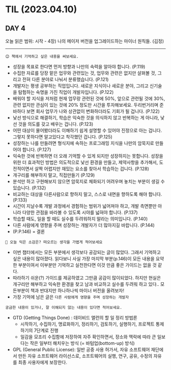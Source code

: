 # TIL (2023.04.10)

## DAY 4

오늘 읽은 범위: 시작 - 4장) 나의 메이저 버전을 업그레이드하는 마이너 원칙들. (김정)

---

```text
😉 책에서 기억하고 싶은 내용을 써보세요.
```

- 성장을 목표로 한다면 먼저 방향과 나만의 속력을 알아야 합니다. (P.119)
- 수집한 자료를 당장 맡은 업무와 관련있는 것, 업무와 관련은 없지만 살펴볼 것, 그리고 전혀 다른 분야로 나눠서 분류했습니다. (P.121)
- 개발자는 평생 공부하는 직업입니다. 새로운 지식이나 새로운 분야, 그리고 신기술을 탐험하는 숙명을 가진 직업이 개발자입니다. (P.122)
- 배워야 할 지식을 저처럼 현재 업무랑 관련된 것에 50%, 앞으로 관련될 것에 30%, 관련 없지만 관심이 있는 것에 20% 정도만 시간을 투자해보세요. 두리번거리며 준바하다 보면 회사 업무가 나와 상관없이 변화하더라도 기회가 될 겁니다. (P.122)
- 낯선 방식으로 해결하기, 학습은 익숙한 것을 의식하지 않고 반복하는 게 아니라, 낯선 것을 의도를 갖고 배우는 겁니다. (P.123)
- 어떤 대상이 물어봤더라도 이해하기 쉽게 설명할 수 있어야 진정으로 아는 겁니다. 그렇지 못하다면 알고있다고 착각했던 겁니다. (P.125)
- 성장하는 나를 만들려면 형식지에 속하는 프로그래밍 지식을 나만의 암묵지로 만들어야 합니다. (P.127)
- 익숙한 것에 반복하면 더 오래 기억할 수 있게 되지만 성장하지는 못합니다. 성장을 위한 더 효과적인 방법은 의도적으로 낯선 환경을 만들고, 제약사항을 추가해서, 도전적이면서 살짝 어렵지만 재밌는 요소를 찾아서 학습하는 겁니다. (P.128)
- 개구리를 해부하지 말고, 직접만들기 (P.129)
- 분석만 하고 구현해보지 않으면 암묵지로 체화되기 어려우며 놓치는 부분이 생길 수 있습니다. (P.132)
- 비교하는 대상을 다른사람으로 향하지 말고, 스스로 내면을 향하도록 해야 합니다. (P.133)
- 시간이 지날수록 개발 과정에서 경험하는 범위가 넓어져야 하고, 개발 측면뿐만 아니라 다양한 관점을 바라볼 수 있도록 시야를 넓혀야 합니다. (P.137)
- 학습할 때도, 일을 할 때도 실수를 두려워하지 말라는 의미입니다. (P.140)
- 다른 사람에게 영향을 주며 성장하는 개발자가 더 많아지길 바랍니다. (P.144)
- (P.P.146) = 결론

```text
🤔 오늘 익은 소감은? 떠오르는 생각을 가볍게 적어보세요
```

- 이번 챕터에서는 모든 부분에서 생각보다 공감되는 글이 많았다. 그래서 기억하고 싶은 내용이 많아졌다. 읽다보니 사실 가장 마지막 부분(p.146)이 모든 내용을 요약한 부분이여서 이부분만 기억하고 실천한다면 이것 만큼 좋은 가이드는 없을 것 같다.
- 따라하기 쉬운(?) 가이드를 제공하였고 그만큼 공감이 많이되었다. 하지만 현실은 개구리만 해부하고 익숙한 환경을 찾고 남과 비교하고 실수를 두려워 하고 있다.. 모든부분이 책과 반대지만 하나하나씩 마이너 버전을 올려보자!
- 가장 기억에 남은 글은 `다른 사람에게 영향을 주며 성장하는 개발자`

```text
궁금한 내용이 있거나, 잘 이해되지 않는 내용이 있다면 적어보세요.
```

- GTD (Getting Things Done) : 데이비드 앨런의 할 일 정리 방법론
  - 시작하기, 수집하기, 명료화하기, 정리하기, 검토하기, 실행하기, 프로젝트 통제하기의 7단계로 진행
  - 일감을 모조리 수집함에 저장하여 자주 확인하면서, 장소와 맥락에 따라 큰 일보다는 작은 일부터 해치우는 방식 (= 바텀업(bottom-up) 방식)
- GPL (General Public License): 일반 공중 사용 허가서, 자유 소프트웨어 재단에서 만든 자유 소프트웨어 라이선스로, 소프트웨어의 실행, 연구, 공유, 수정의 자유를 최종 사용자에게 보장한다.
